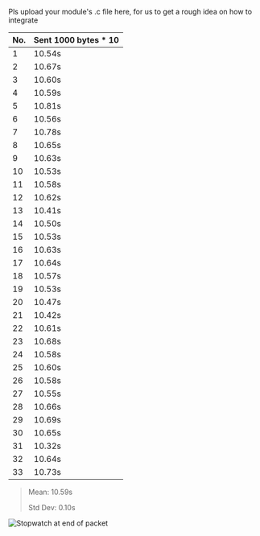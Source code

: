 Pls upload your module's .c file here, for us to get a rough idea on how to integrate

| No. | Sent 1000 bytes * 10 | 
| --- | -------------------- |
|	1	|	10.54s	|
|	2	|	10.67s	|
|	3	|	10.60s	|
|	4	|	10.59s	|
|	5	|	10.81s	|
|	6	|	10.56s	|
|	7	|	10.78s	|
|	8	|	10.65s	|
|	9	|	10.63s	|
|	10	|	10.53s	|
|	11	|	10.58s	|
|	12	|	10.62s	|
|	13	|	10.41s	|
|	14	|	10.50s	|
|	15	|	10.53s	|
|	16	|	10.63s	|
|	17	|	10.64s	|
|	18	|	10.57s	|
|	19	|	10.53s	|
|	20	|	10.47s	|
|	21	|	10.42s	|
|	22	|	10.61s	|
|	23	|	10.68s	|
|	24	|	10.58s	|
|	25	|	10.60s	|
|	26	|	10.58s	|
|	27	|	10.55s	|
|	28	|	10.66s	|
|	29	|	10.69s	|
|	30	|	10.65s	|
|	31	|	10.32s	|
|	32	|	10.64s	|
|	33	|	10.73s	|

> Mean: 10.59s
> 
> Std Dev: 0.10s

![Stopwatch at end of packet](https://github.com/RyanSimYH/Robocar/blob/communications/unfinisedCodeForReference/ble%20speed.png)
